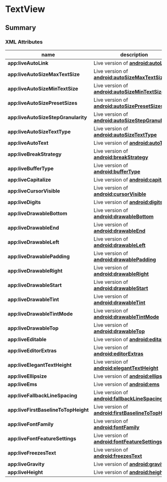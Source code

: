 # TextView

## Summary

### XML Attributes

| name | description | expected type | associated method |
|---|---|---|---|
| **app:liveAutoLink** | Live version of [**android:autoLink**](https://developer.android.com/reference/android/widget/TextView.html#attr_android:autoLink) | `LiveData<Int>` | [**TextView.addLiveAutoLink()**](../../kdoc/library/net.gahfy.livebinders.extension/android.widget.-text-view/add-live-auto-link-mask.md) |
| **app:liveAutoSizeMaxTextSize** | Live version of [**android:autoSizeMaxTextSize**](https://developer.android.com/reference/android/widget/TextView.html#attr_android:autoSizeMaxTextSize) | `LiveData<Int>` | [**TextView.addLiveAutoSizeMaxTextSize()**](../../kdoc/library/net.gahfy.livebinders.extension/android.widget.-text-view/add-live-auto-size-max-text-size.md) |
| **app:liveAutoSizeMinTextSize** | Live version of [**android:autoSizeMinTextSize**](https://developer.android.com/reference/android/widget/TextView.html#attr_android:autoSizeMinTextSize) | `LiveData<Int>` | [**TextView.addLiveAutoSizeMinTextSize()**](../../kdoc/library/net.gahfy.livebinders.extension/android.widget.-text-view/add-live-auto-size-min-text-size.md) |
| **app:liveAutoSizePresetSizes** | Live version of [**android:autoSizePresetSizes**](https://developer.android.com/reference/android/widget/TextView.html#attr_android:autoSizePresetSizes) | `LiveData<IntArray>` | [**TextView.addLiveAutoSizeTextTypeUniformWithPresetSizes()**](../../kdoc/library/net.gahfy.livebinders.extension/android.widget.-text-view/add-live-auto-size-text-type-uniform-with-preset-sizes.md) |
| **app:liveAutoSizeStepGranularity** | Live version of [**android:autoSizeStepGranularity**](https://developer.android.com/reference/android/widget/TextView.html#attr_android:autoSizeStepGranularity) | `LiveData<Int>` | [**TextView.addLiveAutoSizeStepGranularity()**](../../kdoc/library/net.gahfy.livebinders.extension/android.widget.-text-view/add-live-auto-size-step-granularity.md) |
| **app:liveAutoSizeTextType** | Live version of [**android:autoSizeTextType**](https://developer.android.com/reference/android/widget/TextView.html#attr_android:autoSizeTextType) | `LiveData<Int>` | [**TextView.addLiveAutoSizeTextTypeWithDefaults()**](../../kdoc/library/net.gahfy.livebinders.extension/android.widget.-text-view/add-live-auto-size-text-type-with-defaults.md) |
| **app:liveAutoText** | Live version of [**android:autoText**](https://developer.android.com/reference/android/widget/TextView.html#attr_android:autoText) | `LiveData<Boolean>` | [**TextView.addLiveAutoText()**](../../kdoc/library/net.gahfy.livebinders.extension/android.widget.-text-view/add-live-auto-text.md) |
| **app:liveBreakStrategy** | Live version of [**android:breakStrategy**](https://developer.android.com/reference/android/widget/TextView.html#attr_android:breakStrategy) | `LiveData<TextView.BufferType>` | [**TextView.addLiveBreakStrategy()**](../../kdoc/library/net.gahfy.livebinders.extension/android.widget.-text-view/add-live-break-strategy.md) |
| **app:liveBufferType** | Live version of [**android:bufferType**](https://developer.android.com/reference/android/widget/TextView.html#attr_android:bufferType) | `LiveData<Int>` | [**TextView.addLiveBufferType()**](../../kdoc/library/net.gahfy.livebinders.extension/android.widget.-text-view/add-live-buffer-type.md) |
| **app:liveCapitalize** | Live version of [**android:capitalize**](https://developer.android.com/reference/android/widget/TextView.html#attr_android:capitalize) | `LiveData<TextKeyListener.Capitalize>` | [**TextView.addLiveCapitalize()**](../../kdoc/library/net.gahfy.livebinders.extension/android.widget.-text-view/add-live-capitalize.md) |
| **app:liveCursorVisible** | Live version of [**android:cursorVisible**](https://developer.android.com/reference/android/widget/TextView.html#attr_android:cursorVisible) | `LiveData<Boolean>` | [**TextView.addLiveCursorVisible()**](../../kdoc/library/net.gahfy.livebinders.extension/android.widget.-text-view/add-live-cursor-visible.md) |
| **app:liveDigits** | Live version of [**android:digits**](https://developer.android.com/reference/android/widget/TextView.html#attr_android:digits) | `LiveData<String>` | [**TextView.addLiveDigits()**](../../kdoc/library/net.gahfy.livebinders.extension/android.widget.-text-view/add-live-digits.md) |
| **app:liveDrawableBottom** | Live version of [**android:drawableBottom**](https://developer.android.com/reference/android/widget/TextView.html#attr_android:drawableBottom) | `LiveData<@DrawableRes Int>` or `LiveData<Drawable>` | [**TextView.addLiveDrawableBottom()**](../../kdoc/library/net.gahfy.livebinders.extension/android.widget.-text-view/add-live-drawable-bottom.md) and [**TextView.addLiveDrawableResIdBottom()**](../../kdoc/library/net.gahfy.livebinders.extension/android.widget.-text-view/add-live-drawable-res-id-bottom.md) |
| **app:liveDrawableEnd** | Live version of [**android:drawableEnd**](https://developer.android.com/reference/android/widget/TextView.html#attr_android:drawableEnd) | `LiveData<@DrawableRes Int>` or `LiveData<Drawable>` | [**TextView.addLiveDrawableEnd()**](../../kdoc/library/net.gahfy.livebinders.extension/android.widget.-text-view/add-live-drawable-end.md) and [**TextView.addLiveDrawableResIdEnd()**](../../kdoc/library/net.gahfy.livebinders.extension/android.widget.-text-view/add-live-drawable-res-id-end.md) |
| **app:liveDrawableLeft** | Live version of [**android:drawableLeft**](https://developer.android.com/reference/android/widget/TextView.html#attr_android:drawableLeft) | `LiveData<@DrawableRes Int>` or `LiveData<Drawable>` | [**TextView.addLiveDrawableLeft()**](../../kdoc/library/net.gahfy.livebinders.extension/android.widget.-text-view/add-live-drawable-left.md) and [**TextView.addLiveDrawableResIdLeft()**](../../kdoc/library/net.gahfy.livebinders.extension/android.widget.-text-view/add-live-drawable-res-id-left.md) |
| **app:liveDrawablePadding** | Live version of [**android:drawablePadding**](https://developer.android.com/reference/android/widget/TextView.html#attr_android:drawablePadding) | `LiveData<Int>` | [**TextView.addLiveDrawablePadding()**](../../kdoc/library/net.gahfy.livebinders.extension/android.widget.-text-view/add-live-drawable-padding.md) |
| **app:liveDrawableRight** | Live version of [**android:drawableRight**](https://developer.android.com/reference/android/widget/TextView.html#attr_android:drawableRight) | `LiveData<@DrawableRes Int>` or `LiveData<Drawable>` | [**TextView.addLiveDrawableRight()**](../../kdoc/library/net.gahfy.livebinders.extension/android.widget.-text-view/add-live-drawable-right.md) and [**TextView.addLiveDrawableResIdRight()**](../../kdoc/library/net.gahfy.livebinders.extension/android.widget.-text-view/add-live-drawable-res-id-right.md) |
| **app:liveDrawableStart** | Live version of [**android:drawableStart**](https://developer.android.com/reference/android/widget/TextView.html#attr_android:drawableStart) | `LiveData<@DrawableRes Int>` or `LiveData<Drawable>` | [**TextView.addLiveDrawableStart()**](../../kdoc/library/net.gahfy.livebinders.extension/android.widget.-text-view/add-live-drawable-start.md) and [**TextView.addLiveDrawableResIdStart()**](../../kdoc/library/net.gahfy.livebinders.extension/android.widget.-text-view/add-live-drawable-res-id-start.md) |
| **app:liveDrawableTint** | Live version of [**android:drawableTint**](https://developer.android.com/reference/android/widget/TextView.html#attr_android:drawableTint) | `LiveData<@ColorRes Int>` or `LiveData<ColorStateList>` | [**TextView.addLiveDrawableTint()**](../../kdoc/library/net.gahfy.livebinders.extension/android.widget.-text-view/add-live-drawable-tint.md) and [**TextView.addLiveDrawableTintResId()**](../../kdoc/library/net.gahfy.livebinders.extension/android.widget.-text-view/add-live-drawable-tint-res-id.md) |
| **app:liveDrawableTintMode** | Live version of [**android:drawableTintMode**](https://developer.android.com/reference/android/widget/TextView.html#attr_android:drawableTintMode) | `LiveData<PorterDuff.Mode>` | [**TextView.addLiveDrawableTintMode()**](../../kdoc/library/net.gahfy.livebinders.extension/android.widget.-text-view/add-live-drawable-tint-mode.md) |
| **app:liveDrawableTop** | Live version of [**android:drawableTop**](https://developer.android.com/reference/android/widget/TextView.html#attr_android:drawableTop) | `LiveData<@DrawableRes Int>` or `LiveData<Drawable>` | [**TextView.addLiveDrawableTop()**](../../kdoc/library/net.gahfy.livebinders.extension/android.widget.-text-view/add-live-drawable-top.md) and [**TextView.addLiveDrawableResIdTop()**](../../kdoc/library/net.gahfy.livebinders.extension/android.widget.-text-view/add-live-drawable-res-id-top.md) |
| **app:liveEditable** | Live version of [**android:editable**](https://developer.android.com/reference/android/widget/TextView.html#attr_android:editable) | `LiveData<Boolean>` | [**TextView.addLiveEditable()**](../../kdoc/library/net.gahfy.livebinders.extension/android.widget.-text-view/add-live-editable.md) |
| **app:liveEditorExtras** | Live version of [**android:editorExtras**](https://developer.android.com/reference/android/widget/TextView.html#attr_android:editorExtras) | `LiveData<@XmlRes Int>` | [**TextView.addLiveInputExtras()**](../../kdoc/library/net.gahfy.livebinders.extension/android.widget.-text-view/add-live-input-extras.md) |
| **app:liveElegantTextHeight** | Live version of [**android:elegantTextHeight**](https://developer.android.com/reference/android/widget/TextView.html#attr_android:elegantTextHeight) | `LiveData<Boolean>` | [**TextView.addLiveElegantTextHeight()**](../../kdoc/library/net.gahfy.livebinders.extension/android.widget.-text-view/add-live-elegant-text-height.md) |
| **app:liveEllipsize** | Live version of [**android:ellipsize**](https://developer.android.com/reference/android/widget/TextView.html#attr_android:ellipsize) | `LiveData<TextUtils.TruncateAt>` | [**TextView.addLiveEllipsize()**](../../kdoc/library/net.gahfy.livebinders.extension/android.widget.-text-view/add-live-ellipsize.md) |
| **app:liveEms** | Live version of [**android:ems**](https://developer.android.com/reference/android/widget/TextView.html#attr_android:ems) | `LiveData<Int>` | [**TextView.addLiveEms()**](../../kdoc/library/net.gahfy.livebinders.extension/android.widget.-text-view/add-live-ems.md) |
| **app:liveFallbackLineSpacing** | Live version of [**android:fallbackLineSpacing**](https://developer.android.com/reference/android/widget/TextView.html#attr_android:fallbackLineSpacing) | `LiveData<Boolean>` | [**TextView.addLiveFallbackLineSpacing()**](../../kdoc/library/net.gahfy.livebinders.extension/android.widget.-text-view/add-live-fallback-line-spacing.md) |
| **app:liveFirstBaselineToTopHeight** | Live version of [**android:firstBaselineToTopHeight**](https://developer.android.com/reference/android/widget/TextView.html#attr_android:firstBaselineToTopHeight) | `LiveData<Int>` | [**TextView.addLiveFirstBaselineToTopHeight()**](../../kdoc/library/net.gahfy.livebinders.extension/android.widget.-text-view/add-live-first-baseline-to-top-height.md) |
| **app:liveFontFamily** | Live version of [**android:fontFamily**](https://developer.android.com/reference/android/widget/TextView.html#attr_android:fontFamily) | `LiveData<@FontRes Int>` | [**TextView.addLiveFontFamily()**](../../kdoc/library/net.gahfy.livebinders.extension/android.widget.-text-view/add-live-font-family.md) |
| **app:liveFontFeatureSettings** | Live version of [**android:fontFeatureSettings**](https://developer.android.com/reference/android/widget/TextView.html#attr_android:fontFeatureSettings) | `LiveData<String>` | [**TextView.addLiveFontFeatureSettings()**](../../kdoc/library/net.gahfy.livebinders.extension/android.widget.-text-view/add-live-font-feature-settings.md) |
| **app:liveFreezesText** | Live version of [**android:freezesText**](https://developer.android.com/reference/android/widget/TextView.html#attr_android:freezesText) | `LiveData<Boolean>` | [**TextView.addLiveFreezesText()**](../../kdoc/library/net.gahfy.livebinders.extension/android.widget.-text-view/add-live-freezes-text.md) |
| **app:liveGravity** | Live version of [**android:gravity**](https://developer.android.com/reference/android/widget/TextView.html#attr_android:gravity) | `LiveData<Int>` | [**TextView.addLiveGravity()**](../../kdoc/library/net.gahfy.livebinders.extension/android.widget.-text-view/add-live-gravity.md) |
| **app:liveHeight** | Live version of [**android:height**](https://developer.android.com/reference/android/widget/TextView.html#attr_android:height) | `LiveData<Int>` | [**TextView.addLiveHeight()**](../../kdoc/library/net.gahfy.livebinders.extension/android.widget.-text-view/add-live-height.md) |
